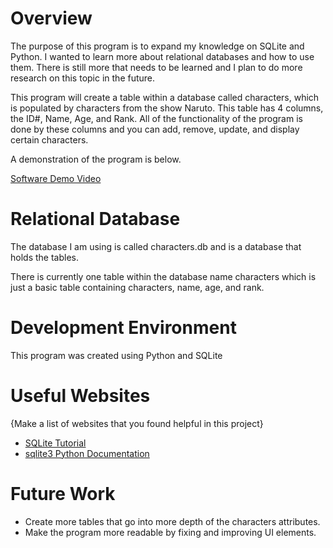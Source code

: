 # Overview

The purpose of this program is to expand my knowledge on SQLite and Python. I wanted to learn more about relational databases and how to use them. There is still more that needs to be learned and I plan to do more research on this topic in the future.

This program will create a table within a database called characters, which is populated by characters from the show Naruto. This table has 4 columns, the ID#, Name, Age, and Rank. All of the functionality of the program is done by these columns and you can add, remove, update, and display certain characters.

A demonstration of the program is below.

[Software Demo Video](https://youtu.be/fCLBxxDhfqo)

# Relational Database

The database I am using is called characters.db and is a database that holds the tables.

There is currently one table within the database name characters which is just a basic table containing characters, name, age, and rank.

# Development Environment

This program was created using Python and SQLite

# Useful Websites

{Make a list of websites that you found helpful in this project}
* [SQLite Tutorial](https://www.sqlitetutorial.net/)
* [sqlite3 Python Documentation](https://docs.python.org/3/library/sqlite3.html)

# Future Work

* Create more tables that go into more depth of the characters attributes.
* Make the program more readable by fixing and improving UI elements.